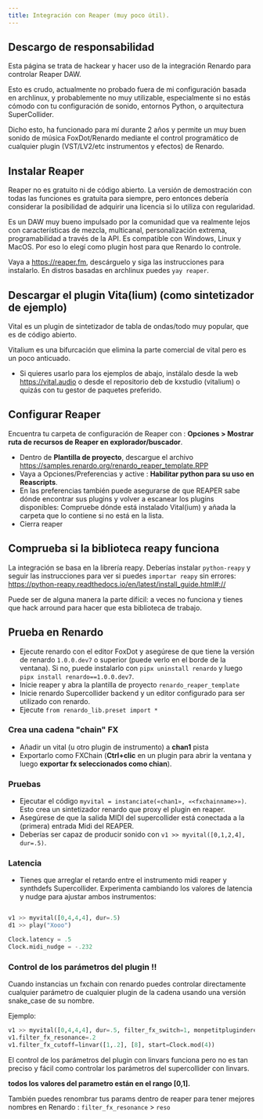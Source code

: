 ```yaml
---
title: Integración con Reaper (muy poco útil).
---
```



## Descargo de responsabilidad

Esta página se trata de hackear y hacer uso de la integración Renardo para controlar Reaper DAW.

Esto es crudo, actualmente no probado fuera de mi configuración basada en archlinux, y probablemente no muy utilizable, especialmente si no estás cómodo con tu configuración de sonido, entornos Python, o arquitectura SuperCollider.

Dicho esto, ha funcionado para mí durante 2 años y permite un muy buen sonido de música FoxDot/Renardo mediante el control programático de cualquier plugin (VST/LV2/etc instrumentos y efectos) de Renardo.

## Instalar Reaper

Reaper no es gratuito ni de código abierto. La versión de demostración con todas las funciones es gratuita para siempre, pero entonces debería considerar la posibilidad de adquirir una licencia si lo utiliza con regularidad. 

Es un DAW muy bueno impulsado por la comunidad que va realmente lejos con características de mezcla, multicanal, personalización extrema, programabilidad a través de la API. Es compatible con Windows, Linux y MacOS. Por eso lo elegí como plugin host para que Renardo lo controle.

Vaya a https://reaper.fm, descárguelo y siga las instrucciones para instalarlo. En distros basadas en archlinux puedes `yay reaper`.

## Descargar el plugin Vita(lium) (como sintetizador de ejemplo)

Vital es un plugin de sintetizador de tabla de ondas/todo muy popular, que es de código abierto.

Vitalium es una bifurcación que elimina la parte comercial de vital pero es un poco anticuado.

- Si quieres usarlo para los ejemplos de abajo, instálalo desde la web https://vital.audio o desde el repositorio deb de kxstudio (vitalium) o quizás con tu gestor de paquetes preferido.

## Configurar Reaper

Encuentra tu carpeta de configuración de Reaper con : **Opciones > Mostrar ruta de recursos de Reaper en explorador/buscador**. 

- Dentro de **Plantilla de proyecto**, descargue el archivo https://samples.renardo.org/renardo_reaper_template.RPP
- Vaya a Opciones/Preferencias y active : **Habilitar python para su uso en Reascripts**.
- En las preferencias también puede asegurarse de que REAPER sabe dónde encontrar sus plugins y volver a escanear los plugins disponibles: Compruebe dónde está instalado Vital(ium) y añada la carpeta que lo contiene si no está en la lista.
- Cierra reaper

## Comprueba si la biblioteca reapy funciona

La integración se basa en la librería reapy. Deberías instalar `python-reapy` y seguir las instrucciones para ver si puedes `importar reapy` sin errores: https://python-reapy.readthedocs.io/en/latest/install_guide.html#://

Puede ser de alguna manera la parte difícil: a veces no funciona y tienes que hack arround para hacer que esta biblioteca de trabajo.

## Prueba en Renardo

- Ejecute renardo con el editor FoxDot y asegúrese de que tiene la versión de renardo `1.0.0.dev7` o superior (puede verlo en el borde de la ventana). Si no, puede instalarlo con `pipx uninstall renardo` y luego `pipx install renardo==1.0.0.dev7`.
- Inicie reaper y abra la plantilla de proyecto `renardo_reaper_template`
- Inicie renardo Supercollider backend y un editor configurado para ser utilizado con renardo.
- Ejecute `from renardo_lib.preset import *`

### Crea una cadena "chain" FX

- Añadir un vital (u otro plugin de instrumento) a **chan1** pista
- Exportarlo como FXChain (**Ctrl+clic** en un plugin para abrir la ventana y luego **exportar fx seleccionados como chian**).

### Pruebas

- Ejecutar el código `myvital = instanciate(«chan1», «<fxchainname>»)`. Esto crea un sintetizador renardo que proxy el plugin en reaper.
- Asegúrese de que la salida MIDI del supercollider está conectada a la (primera) entrada Midi del REAPER.
- Deberías ser capaz de producir sonido con `v1 >> myvital([0,1,2,4], dur=.5)`.

### Latencia

- Tienes que arreglar el retardo entre el instrumento midi reaper y synthdefs Supercollider. Experimenta cambiando los valores de latencia y nudge para ajustar ambos instrumentos:

```python

v1 >> myvital([0,4,4,4], dur=.5)
d1 >> play("Xooo")

Clock.latency = .5
Clock.midi_nudge = -.232
```

### Control de los parámetros del plugin !!

Cuando instancias un fxchain con renardo puedes controlar directamente cualquier parámetro de cualquier plugin de la cadena usando una versión snake_case de su nombre.

Ejemplo:

```python
v1 >> myvital([0,4,4,4], dur=.5, filter_fx_switch=1, monpetitplugindereverb_mix=.5)
v1.filter_fx_resonance=.2
v1.filter_fx_cutoff=linvar([1,.2], [8], start=Clock.mod(4))
```

El control de los parámetros del plugin con linvars funciona pero no es tan preciso y fácil como controlar los parámetros del supercollider con linvars.

**todos los valores del parametro están en el rango [0,1].**

También puedes renombrar tus params dentro de reaper para tener mejores nombres en Renardo : `filter_fx_resonance` > `reso`